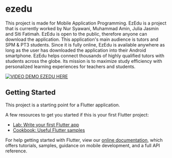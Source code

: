 # ezedu

This project is made for Mobile Application Programming. EzEdu is a project that is currently worked by Nur Syawani, Muhammad Amin, Julia
Jasmin and Siti Fatimah. EzEdu is open to the public, therefore anyone can download the
application. This application's main audience is tutors and SPM & PT3 students. Since it is fully
online, EzEdu is available anywhere as long as the user has downloaded the application into their
Android smartphone. EzEdu helps connect thousands of highly qualified tutors with students
across the globe. Its mission is to maximize study efficiency with personalized learning
experiences for teachers and students.

[![VIDEO DEMO EZEDU HERE](https://img.youtube.com/vi/YOUTUBE_VIDEO_ID_HERE/0.jpg)](https://www.youtube.com/watch?v=WVks3sauZMk)


## Getting Started

This project is a starting point for a Flutter application.

A few resources to get you started if this is your first Flutter project:

- [Lab: Write your first Flutter app](https://flutter.dev/docs/get-started/codelab)
- [Cookbook: Useful Flutter samples](https://flutter.dev/docs/cookbook)

For help getting started with Flutter, view our
[online documentation](https://flutter.dev/docs), which offers tutorials,
samples, guidance on mobile development, and a full API reference.
